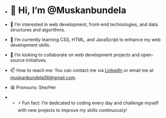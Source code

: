 - # 👋 Hi, I’m @Muskanbundela

- 👀 I’m interested in web development, front-end technologies, and data structures and algorithms.
- 🌱 I’m currently learning CSS, HTML, and JavaScript to enhance my web development skills.
- 💞️ I’m looking to collaborate on web development projects and open-source initiatives.
- 📫 How to reach me: You can contact me via [LinkedIn](https://www.linkedin.com/in/muskan-raja-bundela-7b363828b?utm_source=share&utm_campaign=share_via&utm_content=profile&utm_medium=android_app) or email me at muskanbundela06@gmail.com.
- 😄 Pronouns: She/Her
- - ⚡ Fun fact: I’m dedicated to coding every day and challenge myself with new projects to improve my skills continuously!

<!---
Muskanbundela/Muskanbundela is a ✨ special ✨ repository because its `README.md` (this file) appears on your GitHub profile.
You can click the Preview link to take a look at your changes.
--->
